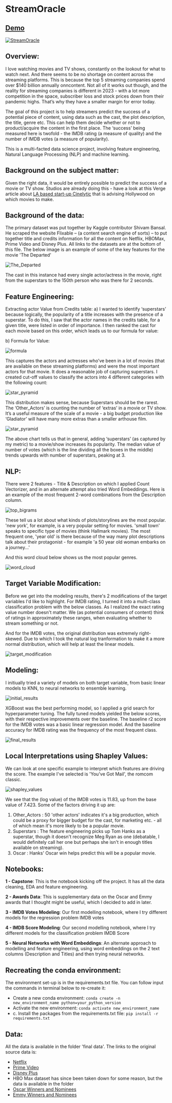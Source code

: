 # StreamOracle

## [Demo](https://arjunlokur-capstone-streamlit-app-u5vk3q.streamlit.app/)


[![StreamOracle](streamlit_visuals_needed/StreamOracle_logo.png)](https://arjunlokur-capstone-streamlit-app-u5vk3q.streamlit.app/)


## Overview:

I love watching movies and TV shows, constantly on the lookout for what to watch next. And there seems to be no shortage on content across the streaming platforms. This is because the top 5 streaming companies spend over $140 billion annually onncontent. Not all of it works out though, and the reality for streaming companies is different in 2023 - with a lot more competition in the space, subscriber loss and stock prices down from their pandemic highs. That’s why they have a smaller margin for error today.

The goal of this project is to help streamers predict the success of a potential piece of content, using data such as the cast, the plot description, the title, genre etc. This can help them decide whether or not to product/acquire the content in the first place. The ‘success’ being measured here is twofold - the IMDB rating (a measure of quality) and the number of IMDB votes (a measure of popularity).

This is a multi-facted data science project, involving feature engineering, Natural Language Processing (NLP) and machine learning.

## Background on the subject matter:
Given the right data, it would be entirely possible to predict the success of a movie or TV show. Studios are already doing this - have a look at this Verge article about [LA based start-up Cinelytic](https://www.theverge.com/2019/5/28/18637135/hollywood-ai-film-decision-script-analysis-data-machine-learning) that is advising Hollywood on which movies to make.

## Background of the data:

The primary dataset was put together by Kaggle contributor Shivam Bansal. He scraped the website Flixable – (a content search engine of sorts) – to put together title and credits information for all the content on Netflix, HBOMax, Prime Video and Disney Plus. All links to the datasets are at the bottom of this file. The below image is an example of some of the key features for the movie 'The Departed'


![The_Departed](streamlit_visuals_needed/The_Departed_slide.png)


The cast in this instance had every single actor/actress in the movie, right from the superstars to the 150th person who was there for 2 seconds.

## Feature Engineering:

Extracting actor Value from Credits table: 
a)	I wanted to identify ‘superstars’ because logically, the popularity of a title increases with the presence of a superstar. To do this, I saw that the actor names in the credits table, for a given title, were listed in order of importance. I then ranked the cast for each movie based on this order, which leads us to our formula for value:

b)	Formula for Value: 

![formula](streamlit_visuals_needed/formula.png)


This captures the actors and actresses who’ve been in a lot of movies (that are available on these streaming platforms) and were the most important actors for that movie. It does a reasonable job of capturing superstars. I created cut-off values to classify the actors into 4 different categories with the following count:

![star_pyramid](streamlit_visuals_needed/star_pyramid.png)


This distribution makes sense, because Superstars should be the rarest. The ‘Other_Actors’ is counting the number of ‘extras’ in a movie or TV show.  It’s a useful measure of the scale of a movie - a big budget production like ‘Gladiator’ will have many more extras than a smaller arthouse film.  

![star_pyramid](streamlit_visuals_needed/popularity_increase_stars.png)


The above chart tells us that in general, adding ‘superstars’ (as captured by my metric) to a movie/show increases its popularity. The median value of number of votes (which is the line dividing all the boxes in the middle) trends upwards with number of superstars, peaking at 3.


## NLP:

There were 2 features - Title & Description on which I applied Count Vectorizer, and in an alternate attempt also tried Word Embeddings. Here is an example of the most frequent 2-word combinations from the Description column.

![top_bigrams](streamlit_visuals_needed/top_bigrams_description.png)

These tell us a lot about what kinds of plots/storylines are the most popular. 'new york', for example, is a very popular setting for movies. 'small town' speaks to specific type of movies (think Hallmark movies). The most frequent one, 'year old' is there because of the way many plot descriptions talk about their protagonist - for example 'a 50 year old woman embarks on a journey...'

And this word cloud below shows us the most popular genres.

![word_cloud](streamlit_visuals_needed/word_cloud.png)

## Target Variable Modification:

Before we get into the modeling results, there's 2 modifications of the target variables I'd like to highlight. For IMDB rating, I turned it into a multi-class classification problem with the below classes. As I realized the exact rating value number doesn't matter. We (as potential consumers of content) think of ratings in approximately these ranges, when evaluating whether to stream something or not.

And for the IMDB votes, the original distribution was extremely right-skewed. Due to which I took the natural log tranformation to make it a more normal distribution, which will help at least the linear models.

![target_modification](streamlit_visuals_needed/target_modification.png)

## Modeling:

I initiually tried a variety of models on both target variable, from basic linear models to KNN, to neural networks to ensemble learning.

![initial_results](streamlit_visuals_needed/initial_results.png)

XGBoost was the best performing model, so I applied a grid search for hyperparameter tuning. The fully tuned models yielded the below scores, with their respective improvements over the baseline. The baseline r2 score for the IMDB votes was a basic linear regression model. And the baseline accuracy for IMDB rating was the frequency of the most frequent class.

![final_results](streamlit_visuals_needed/final_results_xgb.png)


## Local Interpretations using Shapley Values:

We can look at one specific example to interpret which features are driving the score. The example I've selected is 'You've Got Mail', the romcom classic. 

![shapley_values](streamlit_visuals_needed/Shapley_values_YGM.png)

We see that the (log value) of the IMDB votes is 11.83, up from the base value of 7.423. Some of the factors driving it up are:

1. Other_Actors : 50 'other actors' indicates it's a big production, which could be a proxy for bigger budget for the cast, for marketing etc. - all of which mean it's more likely to be a popular movie.
2. Superstars : The feature engineering picks up Tom Hanks as a superstar, though it doesn't recognize Meg Ryan as one (debatable, I would definitely call her one but perhaps she isn't in enough titles available on streaming).
3. Oscar : Hanks' Oscar win helps predict this will be a popular movie.


## Notebooks:

**1 - Capstone**:
This is the notebook kicking off the project. It has all the data cleaning, EDA and feature engineering.

**2 - Awards Data**:
This is supplementary data on the Oscar and Emmy awards that I thought might be useful, which I decided to add in later.

**3 - IMDB Votes Modeling**:
Our first modelling notebook, where I try different models for the regression problem IMDB votes

**4 - IMDB Score Modeling**:
Our second modelling notebook, where I try different models for the classification problem IMDB Score

**5 - Neural Networks with Word Embeddings**:
An alternate approach to modelling and feature engineering, using word embeddings on the 2 text columns (Description and Titles) and then trying neural networks.


## Recreating the conda environment:
The environment set-up is in the requirements.txt file. You can follow input the commands in terminal below to re-create it:
- Create a new conda environment: `conda create -n new_environment_name python=your_python_version`
- Activate the new environment: `conda activate new_environment_name`
- c. Install the packages from the requirements.txt file: `pip install -r requirements.txt`

## Data:
All the data is available in the folder 'final data'. The links to the original source data is:
- [Netflix](https://www.kaggle.com/datasets/shivamb/netflix-shows)
- [Prime Video](https://www.kaggle.com/datasets/shivamb/amazon-prime-movies-and-tv-shows)
- [Disney Plus](https://www.kaggle.com/datasets/shivamb/disney-movies-and-tv-shows)
- HBO Max dataset has since been taken down for some reason, but the data is available in the folder
- [Oscar Winners and Nominees](https://www.kaggle.com/datasets/unanimad/the-oscar-award)
- [Emmy Winners and Nominees](https://www.kaggle.com/datasets/unanimad/emmy-awards)